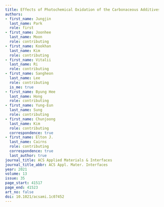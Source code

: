 ```yaml
---
title: Effects of Photochemical Oxidation of the Carbonaceous Additives on Li-S Cell Performance
authors:
- first_name: Jungjin
  last_name: Park
  role: first
- first_name: Joonhee
  last_name: Moon
  role: contributing
- first_name: Kookhan
  last_name: Kim
  role: contributing
- first_name: Vitalii
  last_name: Ri
  role: contributing
- first_name: Sangheon
  last_name: Lee
  role: contributing
  is_me: true
- first_name: Byung Hee
  last_name: Hong
  role: contributing
- first_name: Yung-Eun
  last_name: Sung
  role: contributing
- first_name: Chunjoong
  last_name: Kim
  role: contributing
  correspondence: true
- first_name: Elton J.
  last_name: Cairns
  role: contributing
  correspondence: true
  last_author: true
journal_title: ACS Applied Materials & Interfaces
journal_title_abbr: ACS Appl. Mater. Interfaces
year: 2021
volume: 13
issue: 35
page_start: 41517
page_end: 41523
art_no: false
doi: 10.1021/acsami.1c07452
---
```

